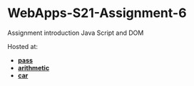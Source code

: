 # WebApps-S21-Assignment-6
Assignment introduction Java Script and DOM

Hosted at:

- **[pass](https://44-563-web-apps-s21.github.io/webapps-s21-assignment-6-anuragkolluru/pass.html)**
- **[arithmetic](https://44-563-web-apps-s21.github.io/webapps-s21-assignment-6-anuragkolluru/arithmetic.html)**
- **[car](https://44-563-web-apps-s21.github.io/webapps-s21-assignment-6-anuragkolluru/car.html)**